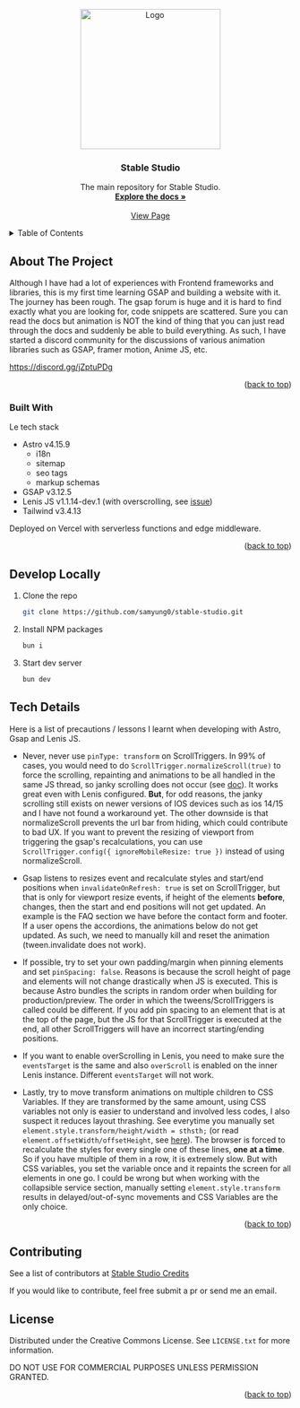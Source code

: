 
<a id="readme-top"></a>

<div align="center">
  <a href="https://stablestudio.org">
    <img src="public/stablestudio-large.png" alt="Logo" width="250">
  </a>

  <h3 align="center">Stable Studio</h3>

  <p align="center">
    The main repository for Stable Studio.
    <br />
    <a href="https://github.com/othneildrew/Best-README-Template"><strong>Explore the docs »</strong></a>
    <br />
    <br />
    <a href="https://stablestudio.org">View Page</a>
  </p>
</div>



<details>
  <summary>Table of Contents</summary>
  <ol>
    <li>
      <a href="#about-the-project">About The Project</a>
      <ul>
        <li><a href="#built-with">Built With</a></li>
      </ul>
    </li>
    <li>
      <a href="#develop-locally">Develop locally</a>
    </li>
    <li>
      <a href="#tech-details">Technical Details</a>
    </li>
    <li><a href="#contributing">Contributing</a></li>
    <li><a href="#license">License</a></li>
    <li><a href="#contact">Contact</a></li>
  </ol>
</details>


## About The Project

Although I have had a lot of experiences with Frontend frameworks and libraries, this is my first time learning GSAP and building a website with it. The journey has been rough. The gsap forum is huge and it is hard to find exactly what you are looking for, code snippets are scattered. Sure you can read the docs but animation is NOT the kind of thing that you can just read through the docs and suddenly be able to build everything. As such, I have started a discord community for the discussions of various animation libraries such as GSAP, framer motion, Anime JS, etc.

https://discord.gg/jZptuPDg

<p align="right">(<a href="#readme-top">back to top</a>)</p>



### Built With

Le tech stack

* Astro v4.15.9
  * i18n
  * sitemap
  * seo tags
  * markup schemas
* GSAP v3.12.5
* Lenis JS v1.1.14-dev.1 (with overscrolling, see [issue](https://github.com/darkroomengineering/lenis/issues/391))
* Tailwind v3.4.13

Deployed on Vercel with serverless functions and edge middleware.

<p align="right">(<a href="#readme-top">back to top</a>)</p>


## Develop Locally

1. Clone the repo
   ```sh
   git clone https://github.com/samyung0/stable-studio.git
   ```
2. Install NPM packages
   ```sh
   bun i
   ```
3. Start dev server
   ```sh
   bun dev
   ```

## Tech Details

Here is a list of precautions / lessons I learnt when developing with Astro, Gsap and Lenis JS.

- Never, never use `pinType: transform` on ScrollTriggers. In 99% of cases, you would need to do `ScrollTrigger.normalizeScroll(true)` to force the scrolling, repainting and animations to be all handled in the same JS thread, so janky scrolling does not occur (see [doc](https://gsap.com/docs/v3/Plugins/ScrollTrigger/static.normalizeScroll()/)). It works great even with Lenis configured. **But**, for odd reasons, the janky scrolling still exists on newer versions of IOS devices such as ios 14/15 and I have not found a workaround yet. The other downside is that normalizeScroll prevents the url bar from hiding, which could contribute to bad UX. If you want to prevent the resizing of viewport from triggering the gsap's recalculations, you can use `ScrollTrigger.config({ ignoreMobileResize: true })` instead of using normalizeScroll.

- Gsap listens to resizes event and recalculate styles and start/end positions when `invalidateOnRefresh: true` is set on ScrollTrigger, but that is only for viewport resize events, if height of the elements **before**, changes, then the start and end positions will not get updated. An example is the FAQ section we have before the contact form and footer. If a user opens the accordions, the animations below do not get updated. As such, we need to manually kill and reset the animation (tween.invalidate does not work).

- If possible, try to set your own padding/margin when pinning elements and set `pinSpacing: false`. Reasons is because the scroll height of page and elements will not change drastically when JS is executed. This is because Astro bundles the scripts in random order when building for production/preview. The order in which the tweens/ScrollTriggers is called could be different. If you add pin spacing to an element that is at the top of the page, but the JS for that ScrollTrigger is executed at the end, all other ScrollTriggers will have an incorrect starting/ending positions.

- If you want to enable overScrolling in Lenis, you need to make sure the `eventsTarget` is the same and also `overScroll` is enabled on the inner Lenis instance. Different `eventsTarget` will not work.

- Lastly, try to move transform animations on multiple children to CSS Variables. If they are transformed by the same amount, using CSS variables not only is easier to understand and involved less codes, I also suspect it reduces layout thrashing. See everytime you manually set `element.style.transform/height/width = sthsth;` (or read `element.offsetWidth/offsetHeight`, see [here](https://web.dev/articles/avoid-large-complex-layouts-and-layout-thrashing)). The browser is forced to recalculate the styles for every single one of these lines, **one at a time**. So if you have multiple of them in a row, it is extremely slow. But with CSS variables, you set the variable once and it repaints the screen for all elements in one go. I could be wrong but when working with the collapsible service section, manually setting `element.style.transform` results in delayed/out-of-sync movements and CSS Variables are the only choice.

<p align="right">(<a href="#readme-top">back to top</a>)</p>

## Contributing

See a list of contributors at [Stable Studio Credits](https://stablestudio.org/en/credits)

If you would like to contribute, feel free submit a pr or send me an email.


<!-- LICENSE -->
## License

Distributed under the Creative Commons License. See `LICENSE.txt` for more information.

DO NOT USE FOR COMMERCIAL PURPOSES UNLESS PERMISSION GRANTED.

<p align="right">(<a href="#readme-top">back to top</a>)</p>


